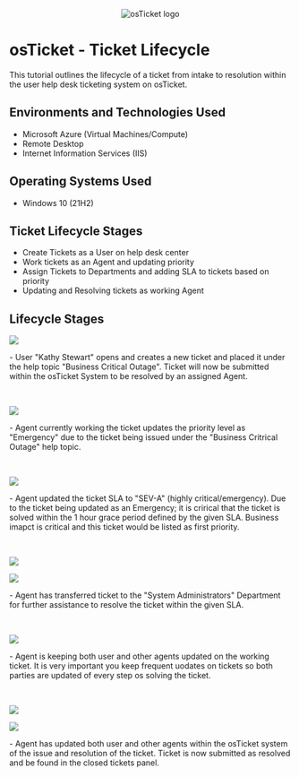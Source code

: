 <p align="center">
<img src="https://i.imgur.com/Clzj7Xs.png" alt="osTicket logo"/>
</p>

<h1>osTicket - Ticket Lifecycle</h1>
This tutorial outlines the lifecycle of a ticket from intake to resolution within the user help desk ticketing system on osTicket.<br />




<h2>Environments and Technologies Used</h2>

- Microsoft Azure (Virtual Machines/Compute)
- Remote Desktop
- Internet Information Services (IIS)

<h2>Operating Systems Used </h2>

- Windows 10</b> (21H2)

<h2>Ticket Lifecycle Stages</h2>

- Create Tickets as a User on help desk center
- Work tickets as an Agent and updating priority
- Assign Tickets to Departments and adding SLA to tickets based on priority 
- Updating and Resolving tickets as working Agent

<h2>Lifecycle Stages</h2>

<p>
<img src="https://i.imgur.com/ZRvrOCY.png"/>
</p>
<p>
- User "Kathy Stewart" opens and creates a new ticket and placed it under the help topic "Business Critical Outage". Ticket will now be submitted within the osTicket System to be resolved by an assigned Agent.
</p>
<br />

<p>
<img src="https://i.imgur.com/zCQBRWM.png"/>
</p>
<p>
- Agent currently working the ticket updates the priority level as "Emergency" due to the ticket being issued under the "Business Critrical Outage" help topic. 
</p>
<br />

<p>
<img src=https://i.imgur.com/8yfMybZ.png"/>
</p>
<p>
- Agent updated the ticket SLA to "SEV-A" (highly critical/emergency). Due to the ticket being updated as an Emergency; it is crirical that the ticket is solved within the 1 hour grace period defined by the given SLA. Business imapct is critical and this ticket would be listed as first priority.
</p>
<br /> 

<p> 
<img src="https://i.imgur.com/ATa7uD8.png"/> 
<p> 
<img src="https://i.imgur.com/mi2NHie.png"/>
</p> 
<p> 
- Agent has transferred ticket to the "System Administrators" Department for further assistance to resolve the ticket within the given SLA. 
</p> 
<br /> 

<p> 
<img src="https://i.imgur.com/kDPbsny.png"/> 
</p> 
<p> 
- Agent is keeping both user and other agents updated on the working ticket. It is very important you keep frequent uodates on tickets so both parties are updated of every step os solving the ticket. 
</p> 
<br /> 

<p> 
<img src="https://i.imgur.com/TYNNUtY.png"/> 
<p> 
<img src=https://i.imgur.com/vxglld3.png"/> 
</p> 
<p> 
- Agent has updated both user and other agents within the osTicket system of the issue and resolution of the ticket. Ticket is now submitted as resolved and be found in the closed tickets panel. 

